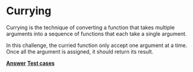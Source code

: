 # Currying

Currying is the technique of converting a function that takes multiple arguments into a sequence of functions that each take a single argument.

In this challenge, the curried function only accept one argument at a time. Once all the argument is assigned, it should return its result.

**[Answer](./index.ts)**
**[Test cases](./test.spec.ts)**
